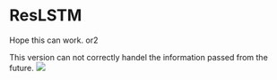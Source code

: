 # ResLSTM
Hope this can work. or2

This version can not correctly handel the information passed from the future.
![](./greatechange_validate.png)